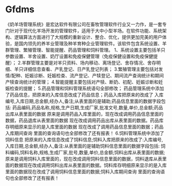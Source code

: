 # Gfdms
 《奶羊场管理系统》是宏达软件有限公司在畜牧管理软件行业又一力作，是一套专门针对于现代化羊场开发的管理软件，适用于大中小型羊场。在软件功能、系统架构、逻辑算法方面进行了大规模的重新设计、整合、优化，提供更加完美的用户体验，是国内领先的养羊业管理及种羊育种企业管理软件。该软件包含系统设置、羊群管理、繁殖管理、智能提醒、药品管理和饲料管理。  1、系统设置主要包括羊只参数设置、羊舍设置、奶厅设置和免疫保健管理（免疫保健设置和免疫保健提醒）；  2.羊群管理主要是对羊只资料、场内移动、离场登记、舍存情况、舍存明细、羊只详细信息查看、产乳登记、日产乳登记列表；  3.繁殖管理主要包括对发情/配种、妊娠诊断、妊娠检查、流产登记、产犊登记、期间流产查询统计和期间产犊查询统计的管理；  4.智能提醒主要包括对产犊、断奶、初配、妊娠诊断和妊娠检查的提醒；  5.药品管理和饲料管理系统语句全部修改； 药品管理系统中添加了药品信息，把原来的入库信息改成了药品信息；药品入库把原来的改成了 入库编号,入库日期,总金额,经办人,备注;从表里面的是辅助;药品信息里面的数据字段包括: 药品编码,药品名称,规格,生产日期,生成厂家,批准文号,数量,单价,总金额;药品出库从表里面的数据 原来是调用药品入库里面的，现在改成调用药品信息里面的数据，药品退库从表里面的数据 现在改成调用药品出库从表里面的数据。药品库存明细原来显示的是入库里面的数据 现在改成了调用药品信息里面的数据；药品入库期间查询 里面的查询语句也全部修改了还有报表！  6.饲料管理系统中添加了饲料信息 把原来的入库信息改成了饲料信息;饲料入库把原来的改成了:入库编号,入库日期,总金额,经办人,备注:从表里面的是辅助饲料信息里面的数据字段包括: 饲料编码,饲料名称,规格,生成厂家,批号,数量,单价,总金额;饲料出库从表里面的数据;原来是调用饲料入库里面的，现在改成调用饲料信息里面的数据，饲料退库从表里面的数据现在改成调用饲料出库从表里面的数据。饲料库存明细原来显示的是入库里面的数据现在改成了调用饲料信息里面的数据;饲料入库期间查询 里面的查询语句也全部修改了还有报表！
